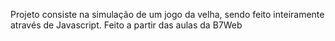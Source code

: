 Projeto consiste na simulação de um jogo da velha, sendo feito inteiramente através de Javascript. Feito a partir das aulas da B7Web
